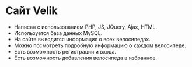 # Сайт Velik
- Написан с использованием PHP, JS, JQuery, Ajax, HTML.
- Используется база данных MySQL. 
- На сайте выводится информация о всех велосипедах.
- Можно посмотреть подробную информацию о каждом велосипеде. 
- Есть возможность регистрации и входа.
- Есть возможность добавления велосипеда в избранное. 
